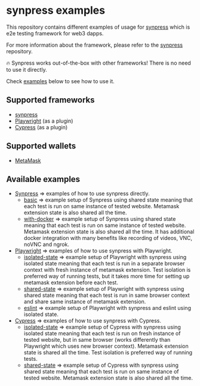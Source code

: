 # synpress examples

This repository contains different examples of usage for [synpress](https://github.com/Synthetixio/synpress) which is e2e testing framework for web3 dapps.

For more information about the framework, please refer to the [synpress](https://github.com/Synthetixio/synpress) repository.

🔥 Synpress works out-of-the-box with other frameworks! There is no need to use it directly.

Check [examples](https://github.com/synpress-io/synpress-examples#available-examples) below to see how to use it.

## Supported frameworks

- [synpress](https://github.com/Synthetixio/synpress)
- [Playwright](https://playwright.dev/) (as a plugin)
- [Cypress](https://github.com/cypress-io/cypress) (as a plugin)

## Supported wallets

- [MetaMask](https://metamask.io/)

## Available examples

- [Synpress](https://github.com/synpress-io/synpress-examples/tree/master/synpress) => examples of how to use synpress directly.
  - [basic](https://github.com/synpress-io/synpress-examples/tree/master/synpress/basic) => example setup of Synpress using shared state meaning that each test is run on same instance of tested website. Metamask extension state is also shared all the time.
  - [with-docker](https://github.com/synpress-io/synpress-examples/tree/master/synpress/with-docker) => example setup of Synpress using shared state meaning that each test is run on same instance of tested website. Metamask extension state is also shared all the time. It has additional docker integration with many benefits like recording of videos, VNC, noVNC and ngrok.
- [Playwright](https://github.com/synpress-io/synpress-examples/tree/master/playwright) => examples of how to use synpress with Playwright.
  - [isolated-state](https://github.com/synpress-io/synpress-examples/tree/master/playwright/isolated-state) => example setup of Playwright with synpress using isolated state meaning that each test is run in a separate browser context with fresh instance of metamask extension. Test isolation is preferred way of running tests, but it takes more time for setting up metamask extension before each test.
  - [shared-state](https://github.com/synpress-io/synpress-examples/tree/master/playwright/shared-state) => example setup of Playwright with synpress using shared state meaning that each test is run in same browser context and share same instance of metamask extension.
  - [eslint](https://github.com/synpress-io/synpress-examples/tree/master/playwright/eslint) => example setup of Playwright with synpress and eslint using isolated state.
- [Cypress](https://github.com/synpress-io/synpress-examples/tree/master/cypress) => examples of how to use synpress with Cypress.
  - [isolated-state](https://github.com/synpress-io/synpress-examples/tree/master/cypress/isolated-state) => example setup of Cypress with synpress using isolated state meaning that each test is run on fresh instance of tested website, but in same browser (works differently than Playwright which uses new browser context). Metamask extension state is shared all the time. Test isolation is preferred way of running tests.
  - [shared-state](https://github.com/synpress-io/synpress-examples/tree/master/cypress/shared-state) => example setup of Cypress with synpress using shared state meaning that each test is run on same instance of tested website. Metamask extension state is also shared all the time.
